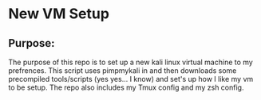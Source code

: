 # New VM Setup 
## Purpose:
The purpose of this repo is to set up a new kali linux virtual machine to my prefrences. This script uses pimpmykali in and then downloads some precompiled tools/scripts (yes yes... I know) and set's up how I like my vm to be setup. The repo also includes my Tmux config and my zsh config. 
